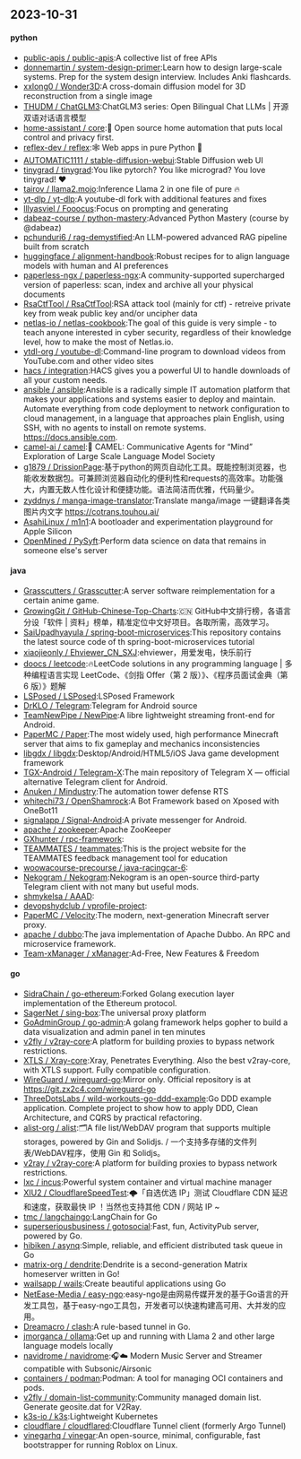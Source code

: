 ## 2023-10-31

#### python
* [public-apis / public-apis](https://github.com/public-apis/public-apis):A collective list of free APIs
* [donnemartin / system-design-primer](https://github.com/donnemartin/system-design-primer):Learn how to design large-scale systems. Prep for the system design interview. Includes Anki flashcards.
* [xxlong0 / Wonder3D](https://github.com/xxlong0/Wonder3D):A cross-domain diffusion model for 3D reconstruction from a single image
* [THUDM / ChatGLM3](https://github.com/THUDM/ChatGLM3):ChatGLM3 series: Open Bilingual Chat LLMs | 开源双语对话语言模型
* [home-assistant / core](https://github.com/home-assistant/core):🏡 Open source home automation that puts local control and privacy first.
* [reflex-dev / reflex](https://github.com/reflex-dev/reflex):🕸 Web apps in pure Python 🐍
* [AUTOMATIC1111 / stable-diffusion-webui](https://github.com/AUTOMATIC1111/stable-diffusion-webui):Stable Diffusion web UI
* [tinygrad / tinygrad](https://github.com/tinygrad/tinygrad):You like pytorch? You like micrograd? You love tinygrad! ❤️
* [tairov / llama2.mojo](https://github.com/tairov/llama2.mojo):Inference Llama 2 in one file of pure 🔥
* [yt-dlp / yt-dlp](https://github.com/yt-dlp/yt-dlp):A youtube-dl fork with additional features and fixes
* [lllyasviel / Fooocus](https://github.com/lllyasviel/Fooocus):Focus on prompting and generating
* [dabeaz-course / python-mastery](https://github.com/dabeaz-course/python-mastery):Advanced Python Mastery (course by @dabeaz)
* [pchunduri6 / rag-demystified](https://github.com/pchunduri6/rag-demystified):An LLM-powered advanced RAG pipeline built from scratch
* [huggingface / alignment-handbook](https://github.com/huggingface/alignment-handbook):Robust recipes for to align language models with human and AI preferences
* [paperless-ngx / paperless-ngx](https://github.com/paperless-ngx/paperless-ngx):A community-supported supercharged version of paperless: scan, index and archive all your physical documents
* [RsaCtfTool / RsaCtfTool](https://github.com/RsaCtfTool/RsaCtfTool):RSA attack tool (mainly for ctf) - retreive private key from weak public key and/or uncipher data
* [netlas-io / netlas-cookbook](https://github.com/netlas-io/netlas-cookbook):The goal of this guide is very simple - to teach anyone interested in cyber security, regardless of their knowledge level, how to make the most of Netlas.io.
* [ytdl-org / youtube-dl](https://github.com/ytdl-org/youtube-dl):Command-line program to download videos from YouTube.com and other video sites
* [hacs / integration](https://github.com/hacs/integration):HACS gives you a powerful UI to handle downloads of all your custom needs.
* [ansible / ansible](https://github.com/ansible/ansible):Ansible is a radically simple IT automation platform that makes your applications and systems easier to deploy and maintain. Automate everything from code deployment to network configuration to cloud management, in a language that approaches plain English, using SSH, with no agents to install on remote systems. https://docs.ansible.com.
* [camel-ai / camel](https://github.com/camel-ai/camel):🐫 CAMEL: Communicative Agents for “Mind” Exploration of Large Scale Language Model Society
* [g1879 / DrissionPage](https://github.com/g1879/DrissionPage):基于python的网页自动化工具。既能控制浏览器，也能收发数据包。可兼顾浏览器自动化的便利性和requests的高效率。功能强大，内置无数人性化设计和便捷功能。语法简洁而优雅，代码量少。
* [zyddnys / manga-image-translator](https://github.com/zyddnys/manga-image-translator):Translate manga/image 一键翻译各类图片内文字 https://cotrans.touhou.ai/
* [AsahiLinux / m1n1](https://github.com/AsahiLinux/m1n1):A bootloader and experimentation playground for Apple Silicon
* [OpenMined / PySyft](https://github.com/OpenMined/PySyft):Perform data science on data that remains in someone else's server

#### java
* [Grasscutters / Grasscutter](https://github.com/Grasscutters/Grasscutter):A server software reimplementation for a certain anime game.
* [GrowingGit / GitHub-Chinese-Top-Charts](https://github.com/GrowingGit/GitHub-Chinese-Top-Charts):🇨🇳 GitHub中文排行榜，各语言分设「软件 | 资料」榜单，精准定位中文好项目。各取所需，高效学习。
* [SaiUpadhyayula / spring-boot-microservices](https://github.com/SaiUpadhyayula/spring-boot-microservices):This repository contains the latest source code of th spring-boot-microservices tutorial
* [xiaojieonly / Ehviewer_CN_SXJ](https://github.com/xiaojieonly/Ehviewer_CN_SXJ):ehviewer，用爱发电，快乐前行
* [doocs / leetcode](https://github.com/doocs/leetcode):🔥LeetCode solutions in any programming language | 多种编程语言实现 LeetCode、《剑指 Offer（第 2 版）》、《程序员面试金典（第 6 版）》题解
* [LSPosed / LSPosed](https://github.com/LSPosed/LSPosed):LSPosed Framework
* [DrKLO / Telegram](https://github.com/DrKLO/Telegram):Telegram for Android source
* [TeamNewPipe / NewPipe](https://github.com/TeamNewPipe/NewPipe):A libre lightweight streaming front-end for Android.
* [PaperMC / Paper](https://github.com/PaperMC/Paper):The most widely used, high performance Minecraft server that aims to fix gameplay and mechanics inconsistencies
* [libgdx / libgdx](https://github.com/libgdx/libgdx):Desktop/Android/HTML5/iOS Java game development framework
* [TGX-Android / Telegram-X](https://github.com/TGX-Android/Telegram-X):The main repository of Telegram X — official alternative Telegram client for Android.
* [Anuken / Mindustry](https://github.com/Anuken/Mindustry):The automation tower defense RTS
* [whitechi73 / OpenShamrock](https://github.com/whitechi73/OpenShamrock):A Bot Framework based on Xposed with OneBot11
* [signalapp / Signal-Android](https://github.com/signalapp/Signal-Android):A private messenger for Android.
* [apache / zookeeper](https://github.com/apache/zookeeper):Apache ZooKeeper
* [GXhunter / rpc-framework](https://github.com/GXhunter/rpc-framework):
* [TEAMMATES / teammates](https://github.com/TEAMMATES/teammates):This is the project website for the TEAMMATES feedback management tool for education
* [woowacourse-precourse / java-racingcar-6](https://github.com/woowacourse-precourse/java-racingcar-6):
* [Nekogram / Nekogram](https://github.com/Nekogram/Nekogram):Nekogram is an open-source third-party Telegram client with not many but useful mods.
* [shmykelsa / AAAD](https://github.com/shmykelsa/AAAD):
* [devopshydclub / vprofile-project](https://github.com/devopshydclub/vprofile-project):
* [PaperMC / Velocity](https://github.com/PaperMC/Velocity):The modern, next-generation Minecraft server proxy.
* [apache / dubbo](https://github.com/apache/dubbo):The java implementation of Apache Dubbo. An RPC and microservice framework.
* [Team-xManager / xManager](https://github.com/Team-xManager/xManager):Ad-Free, New Features & Freedom

#### go
* [SidraChain / go-ethereum](https://github.com/SidraChain/go-ethereum):Forked Golang execution layer implementation of the Ethereum protocol.
* [SagerNet / sing-box](https://github.com/SagerNet/sing-box):The universal proxy platform
* [GoAdminGroup / go-admin](https://github.com/GoAdminGroup/go-admin):A golang framework helps gopher to build a data visualization and admin panel in ten minutes
* [v2fly / v2ray-core](https://github.com/v2fly/v2ray-core):A platform for building proxies to bypass network restrictions.
* [XTLS / Xray-core](https://github.com/XTLS/Xray-core):Xray, Penetrates Everything. Also the best v2ray-core, with XTLS support. Fully compatible configuration.
* [WireGuard / wireguard-go](https://github.com/WireGuard/wireguard-go):Mirror only. Official repository is at https://git.zx2c4.com/wireguard-go
* [ThreeDotsLabs / wild-workouts-go-ddd-example](https://github.com/ThreeDotsLabs/wild-workouts-go-ddd-example):Go DDD example application. Complete project to show how to apply DDD, Clean Architecture, and CQRS by practical refactoring.
* [alist-org / alist](https://github.com/alist-org/alist):🗂️A file list/WebDAV program that supports multiple storages, powered by Gin and Solidjs. / 一个支持多存储的文件列表/WebDAV程序，使用 Gin 和 Solidjs。
* [v2ray / v2ray-core](https://github.com/v2ray/v2ray-core):A platform for building proxies to bypass network restrictions.
* [lxc / incus](https://github.com/lxc/incus):Powerful system container and virtual machine manager
* [XIU2 / CloudflareSpeedTest](https://github.com/XIU2/CloudflareSpeedTest):🌩「自选优选 IP」测试 Cloudflare CDN 延迟和速度，获取最快 IP ！当然也支持其他 CDN / 网站 IP ~
* [tmc / langchaingo](https://github.com/tmc/langchaingo):LangChain for Go
* [superseriousbusiness / gotosocial](https://github.com/superseriousbusiness/gotosocial):Fast, fun, ActivityPub server, powered by Go.
* [hibiken / asynq](https://github.com/hibiken/asynq):Simple, reliable, and efficient distributed task queue in Go
* [matrix-org / dendrite](https://github.com/matrix-org/dendrite):Dendrite is a second-generation Matrix homeserver written in Go!
* [wailsapp / wails](https://github.com/wailsapp/wails):Create beautiful applications using Go
* [NetEase-Media / easy-ngo](https://github.com/NetEase-Media/easy-ngo):easy-ngo是由网易传媒开发的基于Go语言的开发工具包，基于easy-ngo工具包，开发者可以快速构建高可用、大并发的应用。
* [Dreamacro / clash](https://github.com/Dreamacro/clash):A rule-based tunnel in Go.
* [jmorganca / ollama](https://github.com/jmorganca/ollama):Get up and running with Llama 2 and other large language models locally
* [navidrome / navidrome](https://github.com/navidrome/navidrome):🎧☁️ Modern Music Server and Streamer compatible with Subsonic/Airsonic
* [containers / podman](https://github.com/containers/podman):Podman: A tool for managing OCI containers and pods.
* [v2fly / domain-list-community](https://github.com/v2fly/domain-list-community):Community managed domain list. Generate geosite.dat for V2Ray.
* [k3s-io / k3s](https://github.com/k3s-io/k3s):Lightweight Kubernetes
* [cloudflare / cloudflared](https://github.com/cloudflare/cloudflared):Cloudflare Tunnel client (formerly Argo Tunnel)
* [vinegarhq / vinegar](https://github.com/vinegarhq/vinegar):An open-source, minimal, configurable, fast bootstrapper for running Roblox on Linux.
